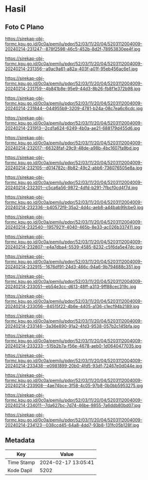 # Hasil

## Foto C Plano

https://sirekap-obj-formc.kpu.go.id/0c0a/pemilu/pdpr/52/03/11/20/04/5203112004009-20240214-231247--878f2598-46c5-452b-8d2f-78953830ee4f.jpg

https://sirekap-obj-formc.kpu.go.id/0c0a/pemilu/pdpr/52/03/11/20/04/5203112004009-20240214-231356--a9ac9a61-a82a-403f-a01f-95eb456ac6e1.jpg

https://sirekap-obj-formc.kpu.go.id/0c0a/pemilu/pdpr/52/03/11/20/04/5203112004009-20240214-231759--4b841b8e-95e9-44d3-8b26-fb8f1e372b98.jpg

https://sirekap-obj-formc.kpu.go.id/0c0a/pemilu/pdpr/52/03/11/20/04/5203112004009-20240214-231844--044955b9-3209-4781-b24a-08c7ea6c6cdc.jpg

https://sirekap-obj-formc.kpu.go.id/0c0a/pemilu/pdpr/52/03/11/20/04/5203112004009-20240214-231913--2cd1a624-6249-4b0a-ae21-688179d455d6.jpg

https://sirekap-obj-formc.kpu.go.id/0c0a/pemilu/pdpr/52/03/11/20/04/5203112004009-20240214-232017--66328faf-29c9-48de-a98b-4bc1607fa9bd.jpg

https://sirekap-obj-formc.kpu.go.id/0c0a/pemilu/pdpr/52/03/11/20/04/5203112004009-20240214-232105--d014782c-8b82-49c2-abb6-736076505e8a.jpg

https://sirekap-obj-formc.kpu.go.id/0c0a/pemilu/pdpr/52/03/11/20/04/5203112004009-20240214-232301--c5ca6a56-9872-4dfd-b291-7fbcf0cd4f7d.jpg

https://sirekap-obj-formc.kpu.go.id/0c0a/pemilu/pdpr/52/03/11/20/04/5203112004009-20240214-232336--b40572f9-35a2-4d4c-aeb8-a44bab99cbe0.jpg

https://sirekap-obj-formc.kpu.go.id/0c0a/pemilu/pdpr/52/03/11/20/04/5203112004009-20240214-232540--1957921f-4040-465b-8e33-ac026b337411.jpg

https://sirekap-obj-formc.kpu.go.id/0c0a/pemilu/pdpr/52/03/11/20/04/5203112004009-20240214-232807--e4a7dba4-5539-4585-8232-c5f6da5e47dc.jpg

https://sirekap-obj-formc.kpu.go.id/0c0a/pemilu/pdpr/52/03/11/20/04/5203112004009-20240214-232915--1676df91-24d3-466c-94a6-9b794688c351.jpg

https://sirekap-obj-formc.kpu.go.id/0c0a/pemilu/pdpr/52/03/11/20/04/5203112004009-20240214-233051--eb54e3cc-d613-48ff-a313-9ff88cec319c.jpg

https://sirekap-obj-formc.kpu.go.id/0c0a/pemilu/pdpr/52/03/11/20/04/5203112004009-20240214-233056--84515f22-4b6e-4405-a136-c1ecf94b2189.jpg

https://sirekap-obj-formc.kpu.go.id/0c0a/pemilu/pdpr/52/03/11/20/04/5203112004009-20240214-233146--3a36e890-91a2-4fd3-9538-057b2c145bfa.jpg

https://sirekap-obj-formc.kpu.go.id/0c0a/pemilu/pdpr/52/03/11/20/04/5203112004009-20240214-233233--515b2b7a-f56e-4678-aeb0-1d0640477035.jpg

https://sirekap-obj-formc.kpu.go.id/0c0a/pemilu/pdpr/52/03/11/20/04/5203112004009-20240214-233438--e0981899-20b0-4fd5-93df-72467e0d044e.jpg

https://sirekap-obj-formc.kpu.go.id/0c0a/pemilu/pdpr/52/03/11/20/04/5203112004009-20240214-233908--4ae74bce-3f58-4c05-97b8-0b0bb5953275.jpg

https://sirekap-obj-formc.kpu.go.id/0c0a/pemilu/pdpr/52/03/11/20/04/5203112004009-20240214-234011--7da627bc-7d74-46be-9855-7a6ddb80bd07.jpg

https://sirekap-obj-formc.kpu.go.id/0c0a/pemilu/pdpr/52/03/11/20/04/5203112004009-20240214-234123--038ccd45-64a8-4dd7-93b8-131fc05b128f.jpg


## Metadata

| Key        | Value               |
| ---------- | ------------------- |
| Time Stamp | 2024-02-17 13:05:41 |
| Kode Dapil | 5202                |



